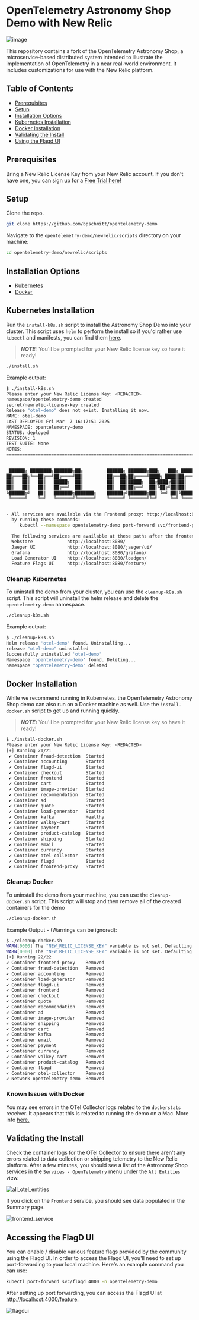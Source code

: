 # OpenTelemetry Astronomy Shop Demo with New Relic

![image](./images/newrelic+otel.png)

This repository contains a fork of the OpenTelemetry Astronomy Shop, a microservice-based distributed system intended to illustrate the implementation of OpenTelemetry in a near real-world environment.  It includes customizations for use with the New Relic platform.

## Table of Contents

- [Prerequisites](#prerequisites)
- [Setup](#setup)
- [Installation Options](#installation-options)
- [Kubernetes Installation](#kubernetes-installation)
- [Docker Installation](#docker-installation)
- [Validating the Install](#validating-the-install)
- [Using the Flagd UI](#using-the-flagd-ui)


## Prerequisites

Bring a New Relic License Key from your New Relic account.  If you don't have one, you can sign up for a [Free Trial here](https://newrelic.com/signup)!

## Setup

Clone the repo.

```bash
git clone https://github.com/bpschmitt/opentelemetry-demo
```

Navigate to the `opentelemetry-demo/newrelic/scripts` directory on your machine:

```bash
cd opentelemetry-demo/newrelic/scripts
```

## Installation Options

- [Kubernetes](#kubernetes-installation)
- [Docker](./)

## Kubernetes Installation

Run the `install-k8s.sh` script to install the Astronomy Shop Demo into your cluster.  This script uses `helm` to perform the install so if you'd rather use `kubectl` and manifests, you can find them [here](../k8s/rendered).  

> **_NOTE:_** You'll be prompted for your New Relic license key so have it ready!

```bash
./install.sh
```
Example output:

```bash
$ ./install-k8s.sh
Please enter your New Relic License Key: <REDACTED>
namespace/opentelemetry-demo created
secret/newrelic-license-key created
Release "otel-demo" does not exist. Installing it now.
NAME: otel-demo
LAST DEPLOYED: Fri Mar  7 16:17:51 2025
NAMESPACE: opentelemetry-demo
STATUS: deployed
REVISION: 1
TEST SUITE: None
NOTES:
=======================================================================================


 ██████╗ ████████╗███████╗██╗         ██████╗ ███████╗███╗   ███╗ ██████╗
██╔═══██╗╚══██╔══╝██╔════╝██║         ██╔══██╗██╔════╝████╗ ████║██╔═══██╗
██║   ██║   ██║   █████╗  ██║         ██║  ██║█████╗  ██╔████╔██║██║   ██║
██║   ██║   ██║   ██╔══╝  ██║         ██║  ██║██╔══╝  ██║╚██╔╝██║██║   ██║
╚██████╔╝   ██║   ███████╗███████╗    ██████╔╝███████╗██║ ╚═╝ ██║╚██████╔╝
 ╚═════╝    ╚═╝   ╚══════╝╚══════╝    ╚═════╝ ╚══════╝╚═╝     ╚═╝ ╚═════╝


- All services are available via the Frontend proxy: http://localhost:8080
  by running these commands:
     kubectl --namespace opentelemetry-demo port-forward svc/frontend-proxy 8080:8080

  The following services are available at these paths after the frontend-proxy service is exposed with port forwarding:
  Webstore             http://localhost:8080/
  Jaeger UI            http://localhost:8080/jaeger/ui/
  Grafana              http://localhost:8080/grafana/
  Load Generator UI    http://localhost:8080/loadgen/
  Feature Flags UI     http://localhost:8080/feature/
```

### Cleanup Kubernetes

To uninstall the demo from your cluster, you can use the `cleanup-k8s.sh` script.  This script will uninstall the helm release and delete the `opentelemetry-demo` namespace.

```bash
./cleanup-k8s.sh
```

Example output:
```bash
$ ./cleanup-k8s.sh
Helm release 'otel-demo' found. Uninstalling...
release "otel-demo" uninstalled
Successfully uninstalled 'otel-demo'
Namespace 'opentelemetry-demo' found. Deleting...
namespace "opentelemetry-demo" deleted
```


## Docker Installation

While we recommend running in Kubernetes, the OpenTelemetry Astronomy Shop demo can also run on a Docker machine as well.  Use the `install-docker.sh` script to get up and running quickly.

> **_NOTE:_** You'll be prompted for your New Relic license key so have it ready!

```bash
$ ./install-docker.sh
Please enter your New Relic License Key: <REDACTED>
[+] Running 21/21
 ✔ Container fraud-detection  Started                                                                                                                   16.2s 
 ✔ Container accounting       Started                                                                                                                   16.2s 
 ✔ Container flagd-ui         Started                                                                                                                    7.0s 
 ✔ Container checkout         Started                                                                                                                   16.2s 
 ✔ Container frontend         Started                                                                                                                   16.3s 
 ✔ Container cart             Started                                                                                                                    7.9s 
 ✔ Container image-provider   Started                                                                                                                    7.3s 
 ✔ Container recommendation   Started                                                                                                                    8.5s 
 ✔ Container ad               Started                                                                                                                    7.8s 
 ✔ Container quote            Started                                                                                                                    7.6s 
 ✔ Container load-generator   Started                                                                                                                   16.4s 
 ✔ Container kafka            Healthy                                                                                                                   16.0s 
 ✔ Container valkey-cart      Started                                                                                                                    5.8s 
 ✔ Container payment          Started                                                                                                                    8.0s 
 ✔ Container product-catalog  Started                                                                                                                    7.8s 
 ✔ Container shipping         Started                                                                                                                    7.5s 
 ✔ Container email            Started                                                                                                                    7.3s 
 ✔ Container currency         Started                                                                                                                    7.8s 
 ✔ Container otel-collector   Started                                                                                                                    6.5s 
 ✔ Container flagd            Started                                                                                                                    5.9s 
 ✔ Container frontend-proxy   Started                                                                                                                   15.7s 
 ```


### Cleanup Docker


To uninstall the demo from your machine, you can use the `cleanup-docker.sh` script.  This script will stop and then remove all of the created containers for the demo

```bash
./cleanup-docker.sh
```

Example Output - (Warnings can be ignored):
 ```bash
$ ./cleanup-docker.sh
WARN[0000] The "NEW_RELIC_LICENSE_KEY" variable is not set. Defaulting to a blank string. 
WARN[0000] The "NEW_RELIC_LICENSE_KEY" variable is not set. Defaulting to a blank string. 
[+] Running 22/22
 ✔ Container frontend-proxy    Removed                                                                                                                  10.2s 
 ✔ Container fraud-detection   Removed                                                                                                                  0.6s 
 ✔ Container accounting        Removed                                                                                                                  0.2s 
 ✔ Container load-generator    Removed                                                                                                                  5.4s 
 ✔ Container flagd-ui          Removed                                                                                                                  0.2s 
 ✔ Container frontend          Removed                                                                                                                  0.2s 
 ✔ Container checkout          Removed                                                                                                                  0.2s 
 ✔ Container quote             Removed                                                                                                                  0.3s 
 ✔ Container recommendation    Removed                                                                                                                  10.2s 
 ✔ Container ad                Removed                                                                                                                  0.6s 
 ✔ Container image-provider    Removed                                                                                                                  0.2s 
 ✔ Container shipping          Removed                                                                                                                  10.2s 
 ✔ Container cart              Removed                                                                                                                  0.3s 
 ✔ Container kafka             Removed                                                                                                                  1.3s 
 ✔ Container email             Removed                                                                                                                  0.2s 
 ✔ Container payment           Removed                                                                                                                  0.8s 
 ✔ Container currency          Removed                                                                                                                  10.2s 
 ✔ Container valkey-cart       Removed                                                                                                                  0.2s 
 ✔ Container product-catalog   Removed                                                                                                                  0.1s 
 ✔ Container flagd             Removed                                                                                                                  0.2s 
 ✔ Container otel-collector    Removed                                                                                                                  1.5s 
 ✔ Network opentelemetry-demo  Removed                                                                                                                  0.0s
 ```

### Known Issues with Docker

You may see errors in the OTel Collector logs related to the `dockerstats` receiver.  It appears that this is related to running the demo on a Mac.  More info [here.](https://github.com/open-telemetry/opentelemetry-demo/issues/1677)

## Validating the Install

Check the container logs for the OTel Collector to ensure there aren't any errors related to data collection or shipping telemetry to the New Relic platform. After a few minutes, you should see a list of the Astronomy Shop services in the `Services - OpenTelemetry` menu under the `All Entities` view.  

![all_otel_entities](./images/all_otel_entities.png)

If you click on the `Frontend` service, you should see data populated in the Summary page.

![frontend_service](./images/frontend_service.png)

## Accessing the FlagD UI

You can enable / disable various feature flags provided by the community using the Flagd UI.  In order to access the Flagd UI, you'll need to set up port-forwarding to your local machine.  Here's an example command you can use:

```bash
kubectl port-forward svc/flagd 4000 -n opentelemetry-demo
```

After setting up port forwarding, you can access the Flagd UI at [http://localhost:4000/feature](http://localhost:4000/feature).


![flagdui](./images/flagdui.png)
